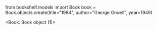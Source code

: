 <!-- Create Book Instance -->
from bookshelf.models import Book
book = Book.objects.create(title="1984", author="George Orwell", year=1949)

<!-- Output: -->
<Book: Book object (1)>